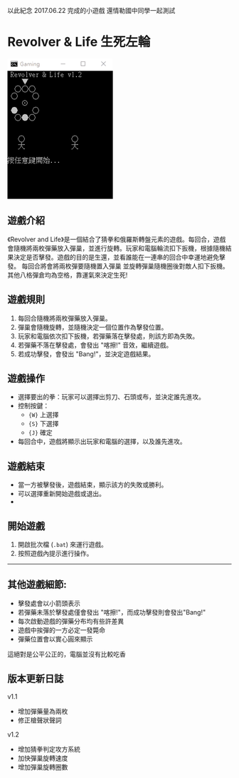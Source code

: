 
以此紀念 2017.06.22 完成的小遊戲
還情勒國中同學一起測試

# Revolver & Life 生死左輪
![gif](gif/game.gif)
## 遊戲介紹
《Revolver and Life》是一個結合了猜拳和俄羅斯轉盤元素的遊戲。每回合，遊戲會隨機將兩枚彈藥放入彈巢，並進行旋轉。玩家和電腦輪流扣下扳機，根據隨機結果決定是否擊發。遊戲的目的是生還，並看誰能在一連串的回合中幸運地避免擊發。
每回合將會將兩枚彈要隨機置入彈巢
並旋轉彈巢隨機圈後對敵人扣下扳機。
其他八格彈倉均為空格，靠運氣來決定生死!

## 遊戲規則
1. 每回合隨機將兩枚彈藥放入彈巢。
2. 彈巢會隨機旋轉，並隨機決定一個位置作為擊發位置。
3. 玩家和電腦依次扣下扳機，若彈藥落在擊發處，則該方即為失敗。
4. 若彈藥不落在擊發處，會發出 "喀擦!" 音效，繼續遊戲。
5. 若成功擊發，會發出 "Bang!"，並決定遊戲結果。

## 遊戲操作
- 選擇要出的拳：玩家可以選擇出剪刀、石頭或布，並決定誰先進攻。
- 控制按鍵：
  - `{W}` 上選擇
  - `{S}` 下選擇
  - `{J}` 確定
- 每回合中，遊戲將顯示出玩家和電腦的選擇，以及誰先進攻。

## 遊戲結束
- 當一方被擊發後，遊戲結束，顯示該方的失敗或勝利。
- 可以選擇重新開始遊戲或退出。
- 
## 開始遊戲
1. 開啟批次檔 (`.bat`) 來運行遊戲。
2. 按照遊戲內提示進行操作。

-------------------------------------------

## 其他遊戲細節:

- 擊發處會以小箭頭表示
- 若彈藥未落於擊發處僅會發出 "喀擦!"，而成功擊發則會發出"Bang!"
- 每次啟動遊戲的彈藥分布均有些許差異  
- 遊戲中挨彈的一方必定一發斃命
- 彈藥位置會以實心圓來顯示

這絕對是公平公正的，電腦並沒有比較吃香

## 版本更新日誌

v1.1

- 增加彈藥量為兩枚
- 修正槍聲狀聲詞

v1.2

* 增加猜拳判定攻方系統
* 加快彈巢旋轉速度
* 增加彈巢旋轉圈數
